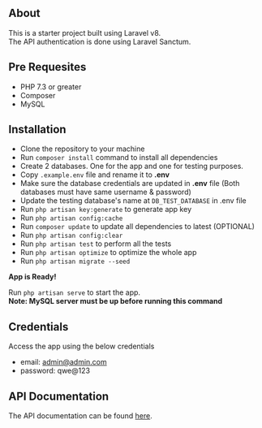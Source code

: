 ## About

This is a starter project built using Laravel v8. <br>
The API authentication is done using Laravel Sanctum. <br>

## Pre Requesites

-   PHP 7.3 or greater
-   Composer
-   MySQL

## Installation

-   Clone the repository to your machine
-   Run `composer install` command to install all dependencies
-   Create 2 databases. One for the app and one for testing purposes.
-   Copy `.example.env` file and rename it to **.env**
-   Make sure the database credentials are updated in **.env** file (Both databases must have same username & password)
-   Update the testing database's name at `DB_TEST_DATABASE` in .env file
-   Run `php artisan key:generate` to generate app key
-   Run `php artisan config:cache`
-   Run `composer update` to update all dependencies to latest (OPTIONAL)
-   Run `php artisan config:clear`
-   Run `php artisan test` to perform all the tests
-   Run `php artisan optimize` to optimize the whole app
-   Run `php artisan migrate --seed`

**App is Ready!**

Run `php artisan serve` to start the app.
<br>
**Note: MySQL server must be up before running this command**

## Credentials

Access the app using the below credentials
   -   email: admin@admin.com
   -   password: qwe@123

## API Documentation

The API documentation can be found [here](https://documenter.getpostman.com/view/3544229/UVXesdWo).

